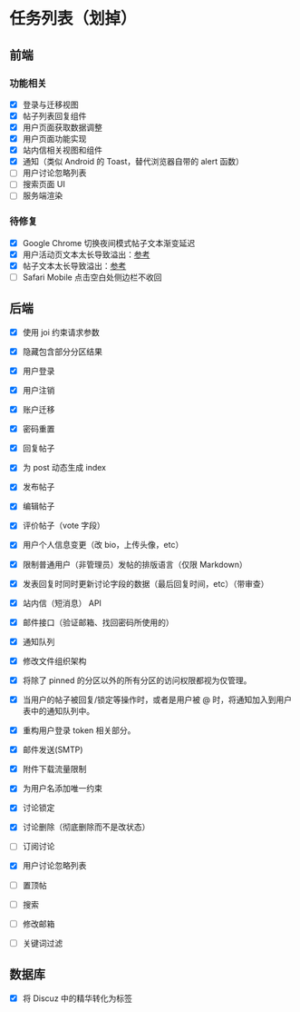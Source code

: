 # 任务列表（划掉）

## 前端

### 功能相关

- [X] 登录与迁移视图
- [X] 帖子列表回复组件
- [X] 用户页面获取数据调整
- [X] 用户页面功能实现
- [X] 站内信相关视图和组件
- [X] 通知（类似 Android 的 Toast，替代浏览器自带的 alert 函数）
- [ ] 用户讨论忽略列表
- [ ] 搜索页面 UI
- [ ] 服务端渲染

### 待修复

- [X] Google Chrome 切换夜间模式帖子文本渐变延迟
- [X] 用户活动页文本太长导致溢出：[参考](https://seraintalk.ntzyz.io/m/59423df4ed4418798378ec20)
- [X] 帖子文本太长导致溢出：[参考](https://seraintalk.ntzyz.io/d/59423e06ed44187983799a3e)
- [ ] Safari Mobile 点击空白处侧边栏不收回

## 后端

- [x] 使用 joi 约束请求参数
- [x] 隐藏包含部分分区结果
- [x] 用户登录
- [x] 用户注销
- [X] 账户迁移
- [x] 密码重置
- [x] 回复帖子
- [x] 为 post 动态生成 index
- [x] 发布帖子
- [x] 编辑帖子
- [x] 评价帖子（vote 字段）
- [x] 用户个人信息变更（改 bio，上传头像，etc）
- [x] 限制普通用户（非管理员）发帖的排版语言（仅限 Markdown）
- [X] 发表回复时同时更新讨论字段的数据（最后回复时间，etc）（带审查）
- [x] 站内信（短消息） API
- [X] 邮件接口（验证邮箱、找回密码所使用的）
- [x] 通知队列
- [x] 修改文件组织架构
- [x] 将除了 pinned 的分区以外的所有分区的访问权限都视为仅管理。
- [x] 当用户的帖子被回复/锁定等操作时，或者是用户被 @ 时，将通知加入到用户表中的通知队列中。
- [x] 重构用户登录 token 相关部分。
- [x] 邮件发送(SMTP)
- [x] 附件下载流量限制
- [X] 为用户名添加唯一约束
- [x] 讨论锁定
- [x] 讨论删除（彻底删除而不是改状态）
- [ ] 订阅讨论
- [x] 用户讨论忽略列表
- [ ] 置顶帖
- [ ] 搜索
- [ ] 修改邮箱
- [ ] 关键词过滤


## 数据库
- [X] 将 Discuz 中的精华转化为标签 

